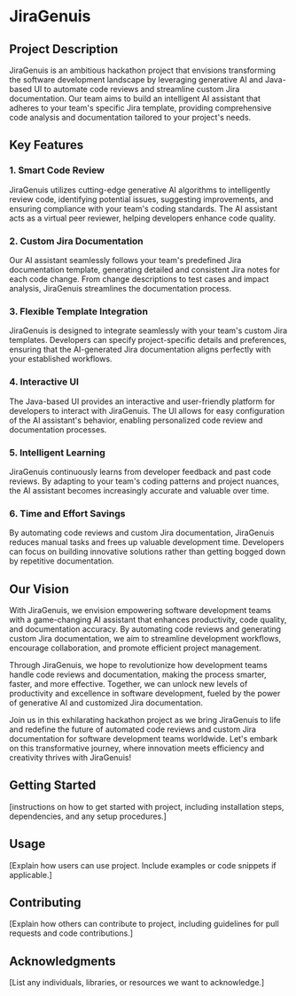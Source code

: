 # JiraGenuis

## Project Description

JiraGenuis is an ambitious hackathon project that envisions transforming the software development landscape by leveraging generative AI and Java-based UI to automate code reviews and streamline custom Jira documentation. Our team aims to build an intelligent AI assistant that adheres to your team's specific Jira template, providing comprehensive code analysis and documentation tailored to your project's needs.

## Key Features

### 1. Smart Code Review

JiraGenuis utilizes cutting-edge generative AI algorithms to intelligently review code, identifying potential issues, suggesting improvements, and ensuring compliance with your team's coding standards. The AI assistant acts as a virtual peer reviewer, helping developers enhance code quality.

### 2. Custom Jira Documentation

Our AI assistant seamlessly follows your team's predefined Jira documentation template, generating detailed and consistent Jira notes for each code change. From change descriptions to test cases and impact analysis, JiraGenuis streamlines the documentation process.

### 3. Flexible Template Integration

JiraGenuis is designed to integrate seamlessly with your team's custom Jira templates. Developers can specify project-specific details and preferences, ensuring that the AI-generated Jira documentation aligns perfectly with your established workflows.

### 4. Interactive UI

The Java-based UI provides an interactive and user-friendly platform for developers to interact with JiraGenuis. The UI allows for easy configuration of the AI assistant's behavior, enabling personalized code review and documentation processes.

### 5. Intelligent Learning

JiraGenuis continuously learns from developer feedback and past code reviews. By adapting to your team's coding patterns and project nuances, the AI assistant becomes increasingly accurate and valuable over time.

### 6. Time and Effort Savings

By automating code reviews and custom Jira documentation, JiraGenuis reduces manual tasks and frees up valuable development time. Developers can focus on building innovative solutions rather than getting bogged down by repetitive documentation.

## Our Vision

With JiraGenuis, we envision empowering software development teams with a game-changing AI assistant that enhances productivity, code quality, and documentation accuracy. By automating code reviews and generating custom Jira documentation, we aim to streamline development workflows, encourage collaboration, and promote efficient project management.

Through JiraGenuis, we hope to revolutionize how development teams handle code reviews and documentation, making the process smarter, faster, and more effective. Together, we can unlock new levels of productivity and excellence in software development, fueled by the power of generative AI and customized Jira documentation.

Join us in this exhilarating hackathon project as we bring JiraGenuis to life and redefine the future of automated code reviews and custom Jira documentation for software development teams worldwide. Let's embark on this transformative journey, where innovation meets efficiency and creativity thrives with JiraGenuis!

## Getting Started

[instructions on how to get started with project, including installation steps, dependencies, and any setup procedures.]

## Usage

[Explain how users can use project. Include examples or code snippets if applicable.]

## Contributing

[Explain how others can contribute to project, including guidelines for pull requests and code contributions.]

## Acknowledgments

[List any individuals, libraries, or resources we want to acknowledge.]

